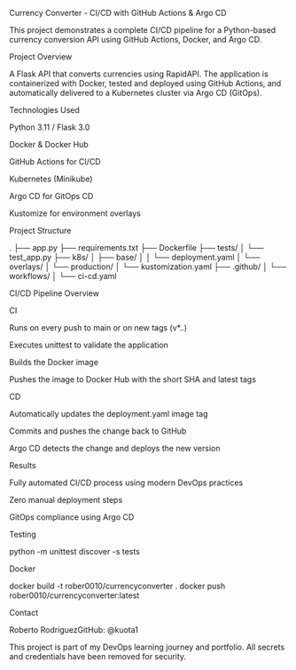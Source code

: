 Currency Converter - CI/CD with GitHub Actions & Argo CD

This project demonstrates a complete CI/CD pipeline for a Python-based currency conversion API using GitHub Actions, Docker, and Argo CD.

Project Overview

A Flask API that converts currencies using RapidAPI. The application is containerized with Docker, tested and deployed using GitHub Actions, and automatically delivered to a Kubernetes cluster via Argo CD (GitOps).

Technologies Used

Python 3.11 / Flask 3.0

Docker & Docker Hub

GitHub Actions for CI/CD

Kubernetes (Minikube)

Argo CD for GitOps CD

Kustomize for environment overlays

 Project Structure

.
├── app.py
├── requirements.txt
├── Dockerfile
├── tests/
│   └── test_app.py
├── k8s/
│   ├── base/
│   │   └── deployment.yaml
│   └── overlays/
│       └── production/
│           └── kustomization.yaml
├── .github/
│   └── workflows/
│       └── ci-cd.yaml

CI/CD Pipeline Overview

CI

Runs on every push to main or on new tags (v*.*.*)

Executes unittest to validate the application

Builds the Docker image

Pushes the image to Docker Hub with the short SHA and latest tags

CD

Automatically updates the deployment.yaml image tag

Commits and pushes the change back to GitHub

Argo CD detects the change and deploys the new version


Results

Fully automated CI/CD process using modern DevOps practices

Zero manual deployment steps

GitOps compliance using Argo CD

Testing

python -m unittest discover -s tests

Docker

docker build -t rober0010/currencyconverter .
docker push rober0010/currencyconverter:latest

Contact

Roberto RodriguezGitHub: @kuota1

This project is part of my DevOps learning journey and portfolio. All secrets and credentials have been removed for security.
